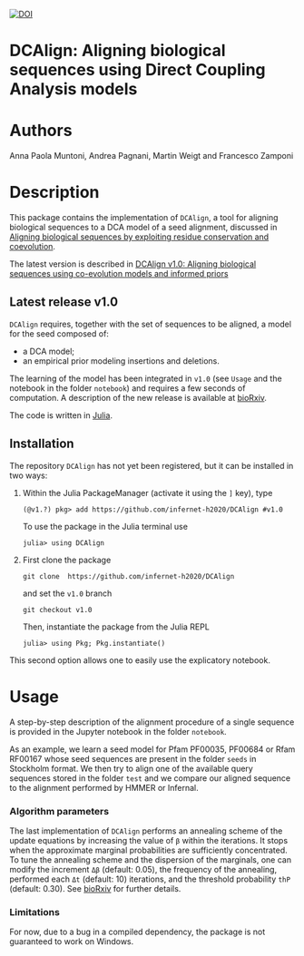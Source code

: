 [![DOI](https://zenodo.org/badge/269696171.svg)](https://zenodo.org/badge/latestdoi/269696171)

# DCAlign: Aligning biological sequences using Direct Coupling Analysis models

# Authors

Anna Paola Muntoni, Andrea Pagnani, Martin Weigt and Francesco Zamponi

# Description

This package contains the implementation of `DCAlign`, a tool for aligning
biological sequences to a DCA model of a seed alignment, discussed in [Aligning
biological sequences by exploiting residue conservation and
coevolution](https://link.aps.org/doi/10.1103/PhysRevE.102.062409).

The latest version is described in [DCAlign v1.0: Aligning biological sequences
using co-evolution models and informed priors](https://doi.org/10.1093/bioinformatics/btad537)

## Latest release v1.0

`DCAlign` requires, together with the set of sequences to be aligned, a model for the seed composed of:

- a DCA model;
- an empirical prior modeling insertions and deletions.

The learning of the model has been integrated in `v1.0` (see `Usage` and the notebook in the folder `notebook`) and requires a few seconds of computation. A description of the new release is available at [bioRxiv](https://biorxiv.org/cgi/content/short/2022.05.18.492471v1). 


The code is written in [Julia](https://julialang.org/).

## Installation

The repository `DCAlign` has not yet been registered, but it can be installed in two ways:

1. Within the Julia PackageManager (activate it using the `]` key), type

    ```(@v1.?) pkg> add https://github.com/infernet-h2020/DCAlign #v1.0```

    To use the package in the Julia terminal use

    ```julia> using DCAlign```

2. First clone the package 

    ```git clone  https://github.com/infernet-h2020/DCAlign```

    and set the `v1.0` branch

    ```git checkout v1.0```

    Then, instantiate the package from the Julia REPL

    ```julia> using Pkg; Pkg.instantiate()```
    
This second option allows one to easily use the explicatory notebook. 


# Usage

A step-by-step description of the alignment procedure of a single sequence is provided in the Jupyter notebook in the folder `notebook`. 

As an example, we learn a seed model for Pfam PF00035, PF00684 or Rfam RF00167 whose seed sequences are present in the folder `seeds` in Stockholm format. We then try to align one of the available query sequences stored in the folder `test` and we compare our aligned sequence to the alignment performed by HMMER or Infernal.

### Algorithm parameters

The last implementation of `DCAlign` performs an annealing scheme of the update equations by increasing the value of `β` within the iterations. It stops when the approximate marginal probabilities are sufficiently concentrated. To tune the annealing scheme and the dispersion of the marginals, one can modify the increment `Δβ` (default: 0.05), the frequency of the annealing, performed each `Δt` (default: 10) iterations, and the threshold probability `thP` (default: 0.30). See [bioRxiv](https://biorxiv.org/cgi/content/short/2022.05.18.492471) for further details.

### Limitations

For now, due to a bug in a compiled dependency, the package is not guaranteed to
work on Windows.